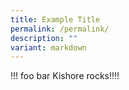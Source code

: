 ```yaml
---
title: Example Title
permalink: /permalink/
description: ""
variant: markdown
---
```

!!! foo bar Kishore rocks!!!!